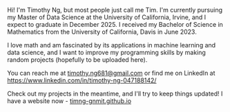 Hi! I'm Timothy Ng, but most people just call me Tim. I'm currently pursuing my Master of Data Science at the University of California, Irvine, and I expect to graduate in December 2025. I received my Bachelor of Science in Mathematics from the University of California, Davis in June 2023.

I love math and am fascinated by its applications in machine learning and data science, and I want to improve my programming skills by making random projects (hopefully to be uploaded here).

You can reach me at timothy.ng681@gmail.com or find me on LinkedIn at https://www.linkedin.com/in/timothy-ng-047188142/

Check out my projects in the meantime, and I'll try to keep things updated! I have a website now - [timng-gnmit.github.io](timng-gnmit.github.io)

<!---
- 👋 Hi, I’m Timothy Ng; most people call me Tim
- 👀 I’m interested in number theory, machine learning, data science, and programming
- 📊 I’m currently a Mathematics major trying to learn more about Computer Science
- 📫 You can reach me at tjng@ucdavis.edu or find me on LinkedIn at https://www.linkedin.com/in/timothy-ng-047188142/

timng-gnmit/timng-gnmit is a ✨ special ✨ repository because its `README.md` (this file) appears on your GitHub profile.
You can click the Preview link to take a look at your changes.
--->
